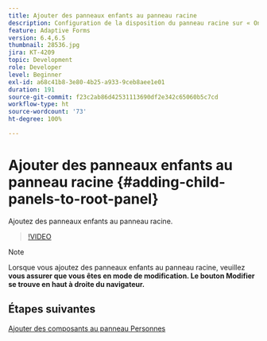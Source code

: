 ```yaml
---
title: Ajouter des panneaux enfants au panneau racine
description: Configuration de la disposition du panneau racine sur « Onglets à gauche » et ajout de panneaux enfants au panneau racine.
feature: Adaptive Forms
version: 6.4,6.5
thumbnail: 28536.jpg
jira: KT-4209
topic: Development
role: Developer
level: Beginner
exl-id: a68c41b8-3e80-4b25-a933-9ceb8aee1e01
duration: 191
source-git-commit: f23c2ab86d42531113690df2e342c65060b5c7cd
workflow-type: ht
source-wordcount: '73'
ht-degree: 100%

---
```


# Ajouter des panneaux enfants au panneau racine {#adding-child-panels-to-root-panel}

Ajoutez des panneaux enfants au panneau racine.


>[!VIDEO](https://video.tv.adobe.com/v/28536?quality=12&learn=on)

>[!NOTE]
>Lorsque vous ajoutez des panneaux enfants au panneau racine, veuillez **vous assurer que vous êtes en mode de modification. Le bouton Modifier se trouve en haut à droite du navigateur.**

## Étapes suivantes

[Ajouter des composants au panneau Personnes](./adding-components-to-people-panel.md)
